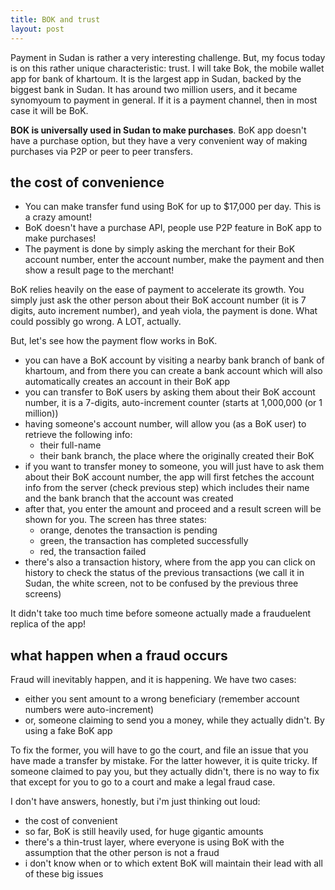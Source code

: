 ```yaml
---
title: BOK and trust
layout: post
---
```


Payment in Sudan is rather a very interesting challenge. But, my focus today is on this rather unique characteristic: trust. I will take Bok, the mobile wallet app for bank of khartoum. It is the largest app in Sudan, backed by the biggest bank in Sudan. It has around two million users, and it became synomyoum to payment in general. If it is a payment channel, then in most case it will be BoK. 

**BOK is universally used in Sudan to make purchases**. BoK app doesn't have a purchase option, but they have a very convenient way of making purchases via P2P or peer to peer transfers. 


## the cost of convenience

- You can make transfer fund using BoK for up to $17,000 per day. This is a crazy amount!
- BoK doesn't have a purchase API, people use P2P feature in BoK app to make purchases!
- The payment is done by simply asking the merchant for their BoK account number, enter the account number, make the payment and then show a result page to the merchant!

BoK relies heavily on the ease of payment to accelerate its growth. You simply just ask the other person about their BoK account number (it is 7 digits, auto increment number), and yeah viola, the payment is done. What could possibly go wrong. A LOT, actually.

But, let's see how the payment flow works in BoK.

- you can have a BoK account by visiting a nearby bank branch of bank of khartoum, and from there you can create a bank account which will also automatically creates an account in their BoK app
- you can transfer to BoK users by asking them about their BoK account number, it is a 7-digits, auto-increment counter (starts at 1,000,000 (or 1 million))
- having someone's account number, will allow you (as a BoK user) to retrieve the following info:
    - their full-name
    - their bank branch, the place where the originally created their BoK 
- if you want to transfer money to someone, you will just have to ask them about their BoK account number, the app will first fetches the account info from the server (check previous step) which includes their name and the bank branch that the account was created
- after that, you enter the amount and proceed and a result screen will be shown for you. The screen has three states:
    - orange, denotes the transaction is pending
    - green, the transaction has completed successfully
    - red, the transaction failed
- there's also a transaction history, where from the app you can click on history to check the status of the previous transactions (we call it in Sudan, the white screen, not to be confused by the previous three screens)


It didn't take too much time before someone actually made a frauduelent replica of the app! 

## what happen when a fraud occurs

Fraud will inevitably happen, and it is happening. We have two cases:
- either you sent amount to a wrong beneficiary (remember account numbers were auto-increment)
- or, someone claiming to send you a money, while they actually didn't. By using a fake BoK app

To fix the former, you will have to go the court, and file an issue that you have made a transfer by mistake. For the latter however, it is quite tricky. If someone claimed to pay you, but they actually didn't, there is no way to fix that except for you to go to a court and make a legal fraud case. 

I don't have answers, honestly, but i'm just thinking out loud:
- the cost of convenient
- so far, BoK is still heavily used, for huge gigantic amounts
- there's a thin-trust layer, where everyone is using BoK with the assumption that the other person is not a fraud
- i don't know when or to which extent BoK will maintain their lead with all of these big issues